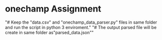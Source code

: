 # onechamp Assignment
"# Keep the "data.csv" and "onechamp_data_parser.py" files in same folder and run the script in python 3 enviroment."
"# The output parsed file will be create in same folder as"parsed_data.json""
